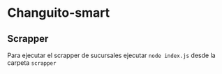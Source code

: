 # Changuito-smart

## Scrapper

Para ejecutar el scrapper de sucursales ejecutar `node index.js` desde la carpeta `scrapper`
